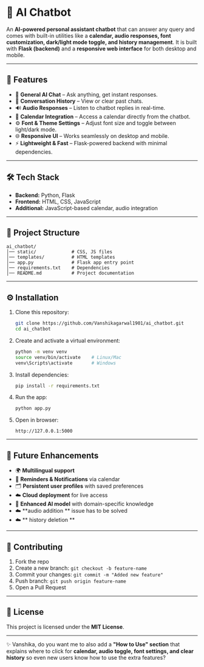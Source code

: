 # 🤖 AI Chatbot

An **AI-powered personal assistant chatbot** that can answer any query and comes with built-in utilities like a **calendar, audio responses, font customization, dark/light mode toggle, and history management**.
It is built with **Flask (backend)** and a **responsive web interface** for both desktop and mobile.

---

## 🚀 Features

* 💬 **General AI Chat** – Ask anything, get instant responses.
* 📖 **Conversation History** – View or clear past chats.
* 🔊 **Audio Responses** – Listen to chatbot replies in real-time.
* 📅 **Calendar Integration** – Access a calendar directly from the chatbot.
* ⚙️ **Font & Theme Settings** – Adjust font size and toggle between light/dark mode.
* 🌐 **Responsive UI** – Works seamlessly on desktop and mobile.
* ⚡ **Lightweight & Fast** – Flask-powered backend with minimal dependencies.

---

## 🛠️ Tech Stack

* **Backend:** Python, Flask
* **Frontend:** HTML, CSS, JavaScript
* **Additional:** JavaScript-based calendar, audio integration

---

## 📂 Project Structure

```
ai_chatbot/
│── static/             # CSS, JS files  
│── templates/          # HTML templates  
│── app.py              # Flask app entry point  
│── requirements.txt    # Dependencies  
│── README.md           # Project documentation  
```

---

## ⚙️ Installation

1. Clone this repository:

   ```bash
   git clone https://github.com/Vanshikagarwal1901/ai_chatbot.git
   cd ai_chatbot
   ```

2. Create and activate a virtual environment:

   ```bash
   python -m venv venv
   source venv/bin/activate    # Linux/Mac  
   venv\Scripts\activate       # Windows  
   ```

3. Install dependencies:

   ```bash
   pip install -r requirements.txt
   ```

4. Run the app:

   ```bash
   python app.py
   ```

5. Open in browser:

   ```
   http://127.0.0.1:5000
   ```
---

## 📌 Future Enhancements

* 🌍 **Multilingual support**
* 🔔 **Reminders & Notifications** via calendar
* 🗂️ **Persistent user profiles** with saved preferences
* ☁️ **Cloud deployment** for live access
* 🤖 **Enhanced AI model** with domain-specific knowledge
* ☁️ **audio addition ** issue has to be solved
* ☁️ ** history deletion **

---

## 🤝 Contributing

1. Fork the repo
2. Create a new branch: `git checkout -b feature-name`
3. Commit your changes: `git commit -m "Added new feature"`
4. Push branch: `git push origin feature-name`
5. Open a Pull Request

---

## 📜 License

This project is licensed under the **MIT License**.

---

✨ Vanshika, do you want me to also add a **"How to Use" section** that explains where to click for **calendar, audio toggle, font settings, and clear history** so even new users know how to use the extra features?
